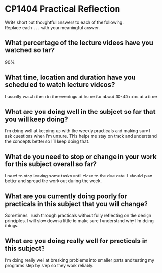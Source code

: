# CP1404 Practical Reflection

Write short but thoughtful answers to each of the following.  
Replace each `...` with your meaningful answer.

## What percentage of the lecture videos have you watched so far?

90%

## What time, location and duration have you scheduled to watch lecture videos?

I usually watch them in the evenings at home for about 30-45 mins at a time

## What are you doing well in the subject so far that you will keep doing?
I’m doing well at keeping up with the weekly practicals and making sure I ask questions when I’m unsure. This helps me stay on track and understand the concepts better so I’ll keep doing that.

## What do you need to stop or change in your work for this subject overall so far?

I need to stop leaving some tasks until close to the due date. I should plan better and spread the work out during the week.

## What are you currently doing poorly for practicals in this subject that you will change?

Sometimes I rush through practicals without fully reflecting on the design principles. I will slow down a little to make sure I understand why I’m doing things.

## What are you doing really well for practicals in this subject?
I’m doing really well at breaking problems into smaller parts and testing my programs step by step so they work reliably.